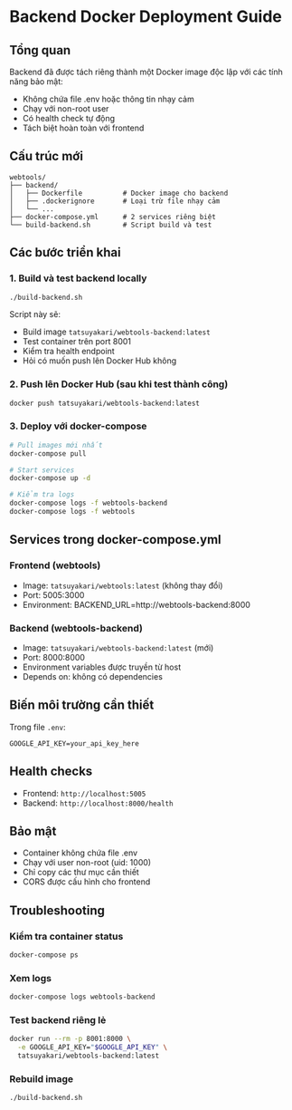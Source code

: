# Backend Docker Deployment Guide

## Tổng quan
Backend đã được tách riêng thành một Docker image độc lập với các tính năng bảo mật:
- Không chứa file .env hoặc thông tin nhạy cảm
- Chạy với non-root user
- Có health check tự động
- Tách biệt hoàn toàn với frontend

## Cấu trúc mới
```
webtools/
├── backend/
│   ├── Dockerfile          # Docker image cho backend
│   ├── .dockerignore       # Loại trừ file nhạy cảm
│   └── ...
├── docker-compose.yml      # 2 services riêng biệt
└── build-backend.sh        # Script build và test
```

## Các bước triển khai

### 1. Build và test backend locally
```bash
./build-backend.sh
```
Script này sẽ:
- Build image `tatsuyakari/webtools-backend:latest`
- Test container trên port 8001
- Kiểm tra health endpoint
- Hỏi có muốn push lên Docker Hub không

### 2. Push lên Docker Hub (sau khi test thành công)
```bash
docker push tatsuyakari/webtools-backend:latest
```

### 3. Deploy với docker-compose
```bash
# Pull images mới nhất
docker-compose pull

# Start services
docker-compose up -d

# Kiểm tra logs
docker-compose logs -f webtools-backend
docker-compose logs -f webtools
```

## Services trong docker-compose.yml

### Frontend (webtools)
- Image: `tatsuyakari/webtools:latest` (không thay đổi)
- Port: 5005:3000
- Environment: BACKEND_URL=http://webtools-backend:8000

### Backend (webtools-backend)
- Image: `tatsuyakari/webtools-backend:latest` (mới)
- Port: 8000:8000
- Environment variables được truyền từ host
- Depends on: không có dependencies

## Biến môi trường cần thiết
Trong file `.env`:
```env
GOOGLE_API_KEY=your_api_key_here
```

## Health checks
- Frontend: `http://localhost:5005`
- Backend: `http://localhost:8000/health`

## Bảo mật
- Container không chứa file .env
- Chạy với user non-root (uid: 1000)
- Chỉ copy các thư mục cần thiết
- CORS được cấu hình cho frontend

## Troubleshooting

### Kiểm tra container status
```bash
docker-compose ps
```

### Xem logs
```bash
docker-compose logs webtools-backend
```

### Test backend riêng lẻ
```bash
docker run --rm -p 8001:8000 \
  -e GOOGLE_API_KEY="$GOOGLE_API_KEY" \
  tatsuyakari/webtools-backend:latest
```

### Rebuild image
```bash
./build-backend.sh
```